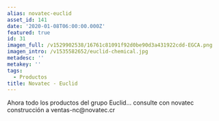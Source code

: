 ```yaml
---
alias: novatec-euclid
asset_id: 141
date: '2020-01-08T06:00:00.000Z'
featured: true
id: 31
imagen_full: /v1529902538/16761c81091f92d0be90d3a431922cdd-EGCA.png
imagen_intro: /v1535582652/euclid-chemical.jpg
metadesc: ''
metakey: ''
tags:
  - Productos
title: Novatec - Euclid
---
```





<p>Ahora todo los productos del grupo Euclid... consulte con novatec construcción a ventas-nc@novatec.cr</p>

